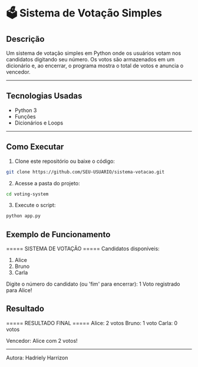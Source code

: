 # 🗳️ Sistema de Votação Simples

##  Descrição
Um sistema de votação simples em Python onde os usuários votam nos candidatos digitando seu número. Os votos são armazenados em um dicionário e, ao encerrar, o programa mostra o total de votos e anuncia o vencedor.

---

##  Tecnologias Usadas
- Python 3  
- Funções  
- Dicionários e Loops  

---

##  Como Executar

1. Clone este repositório ou baixe o código:  
```bash
git clone https://github.com/SEU-USUARIO/sistema-votacao.git
```

 2. Acesse a pasta do projeto:
```bash
cd voting-system
```

3. Execute o script:
```bash
python app.py
```
## Exemplo de Funcionamento

===== SISTEMA DE VOTAÇÃO =====
Candidatos disponíveis:
1. Alice
2. Bruno
3. Carla

Digite o número do candidato (ou 'fim' para encerrar): 1
Voto registrado para Alice!

## Resultado 

===== RESULTADO FINAL =====
Alice: 2 votos
Bruno: 1 voto
Carla: 0 votos

Vencedor: Alice com 2 votos!


---

Autora: Hadriely Harrizon